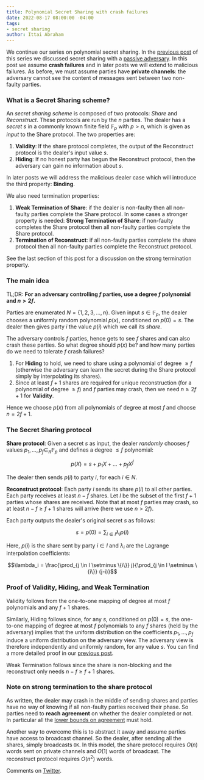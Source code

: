 ```yaml
---
title: Polynomial Secret Sharing with crash failures
date: 2022-08-17 08:00:00 -04:00
tags:
- secret sharing
author: Ittai Abraham
---
```


We continue our series on polynomial secret sharing. In the [previous post](https://decentralizedthoughts.github.io/2020-07-17-polynomial-secret-sharing-and-the-lagrange-basis/) of this series we discussed secret sharing with a [passive adversary](https://decentralizedthoughts.github.io/2019-06-07-modeling-the-adversary/). In this post we assume **crash failures** and in later posts we will extend to malicious failures. As before, we must assume parties have **private channels**: the adversary cannot see the content of messages sent between two non-faulty parties.

### What is a Secret Sharing scheme?

An *secret sharing scheme* is composed of two protocols: *Share* and *Reconstruct*. These protocols are run by the $n$ parties. The dealer has a *secret* $s$ in a commonly known finite field $\mathbb{F}_p$ with $p>n$, which is given as *input* to the Share protocol. The two properties are:

1. **Validity**: If the share protocol completes, the output of the Reconstruct protocol is the dealer's input value $s$.
2. **Hiding**: If no honest party has begun the Reconstruct protocol, then the adversary can gain no information about $s$. 

In later posts we will address the malicious dealer case which will introduce the third property: **Binding**.

We also need termination properties:
1. **Weak Termination of Share**: if the dealer is non-faulty then all non-faulty parties complete the Share protocol.
   In some cases a stronger property is needed:
   **Strong Termination of Share**: if non-faulty completes the Share protocol then all non-faulty parties complete the Share protocol.
3. **Termination of Reconstruct**: if all non-faulty parties complete the share protocol then all non-faulty parties complete the Reconstruct protocol.

See the last section of this post for a discussion on the strong termination property.

### The main idea

TL;DR: **For an adversary controlling $f$ parties, use a degree $f$ polynomial and $n>2f$.**

Parties are enumerated $N=\{1,2,3,\dots,n\}$. Given input $s \in \mathbb{F}_p$, the dealer chooses a uniformly random polynomial $p(x)$, conditioned on $p(0)=s$. The dealer then gives party $i$ the value $p(i)$ which we call its *share*.  

The adversary controls $f$ parties, hence gets to see $f$ shares and can also crash these parties. So what degree should $p(x)$ be? and how many parties do we need to tolerate $f$ crash failures?

1. For **Hiding** to hold, we need to share using a polynomial of degree $\geq f$ (otherwise the adversary can learn the secret during the Share protocol simply by interpolating its shares). 
2. Since at least $f+1$ shares are required for unique reconstruction (for a polynomial of degree $\geq f$) and $f$ parties may crash, then we need $n \geq 2f+1$ for **Validity**.

Hence we choose $p(x)$ from all polynomials of degree at most $f$ and choose $n=2f+1$.

### The Secret Sharing protocol

**Share protocol**:
Given a secret $s$ as input, the dealer *randomly* chooses $f$ values $p_1,\dots,p_{f} \in_R \mathbb{F}_p$ and defines a degree $\le f$ polynomial:

$$p(X)=s+p_1 X + \dots + p_f X^f$$

The dealer then sends $p(i)$ to party $i$, for each $i \in N$.

**Reconstruct protocol**: 
Each party $i$ sends its share $p(i)$ to all other parties. 
Each party receives at least $n-f$ shares. Let $I$ be the subset of the first $f+1$ parties whose shares are received. Note that at most $f$ parties may crash, so at least $n-f \geq f+1$ shares will arrive (here we use $n>2f$). 

Each party outputs the dealer's original secret $s$ as follows:

$$s=p(0)=\sum_{i \in I} \lambda_i p(i)$$

Here, $p(i)$ is the share sent by party $i \in I$ and $\lambda_i$ are the Lagrange interpolation coefficients:

$$\lambda_i = \frac{\prod_{j \in I \setminus \{i\}} j}{\prod_{j \in I \setminus \{i\}} (j-i)}$$

### Proof of Validity, Hiding, and Weak Termination

Validity follows from the one-to-one mapping of degree at most $f$ polynomials and any $f+1$ shares. 

Similarly, Hiding follows since, for any $s$, conditioned on $p(0)=s$, the one-to-one mapping of degree at most $f$ polynomials to any $f$ shares (held by the adversary) implies that the uniform distribution on the coefficients $p_1,\dots,p_f$ induce a uniform distribution on the adversary view. The adversary view is therefore independently and uniformly random, for any value $s$. You can find a more detailed proof in our [previous post](https://decentralizedthoughts.github.io/2020-07-17-polynomial-secret-sharing-and-the-lagrange-basis/).

Weak Termination follows since the share is non-blocking and the reconstruct only needs $n-f \geq f+1$ shares.

### Note on strong termination to the share protocol

As written, the dealer may crash in the middle of sending shares and parties have no way of knowing if all non-faulty parties received their phase. So parties need to **reach agreement** on whether the dealer completed or not. In particular all the [lower bounds on agreement](https://decentralizedthoughts.github.io/2019-12-15-synchrony-uncommitted-lower-bound/) must hold.

Another way to overcome this is to abstract it away and assume parties have access to broadcast channel. So the dealer, after sending all the shares, simply broadcasts ```OK```. In this model, the share protocol requires $O(n)$ words sent on private channels and $O(1)$ words of broadcast. The reconstruct protocol requires $O(n^2)$ words.



Comments on [Twitter]().
